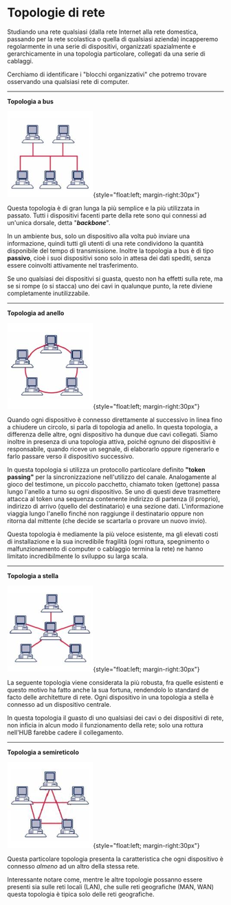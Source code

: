 # Topologie di rete 


Studiando una rete qualsiasi (dalla rete Internet alla rete domestica, passando per la rete scolastica o quella di qualsiasi azienda)
incapperemo regolarmente in una serie di dispositivi, organizzati spazialmente e gerarchicamente in una topologia particolare, collegati
da una serie di cablaggi.

Cerchiamo di identificare i "blocchi organizzativi" che potremo trovare
osservando una qualsiasi rete di computer. 

---

**Topologia a bus**

![Topologia a bus](images/topology_bus.jpg){style="float:left; margin-right:30px"}

Questa topologia è di gran lunga la più semplice e la
più utilizzata in passato. Tutti i dispositivi facenti parte della rete
sono qui connessi ad un'unica dorsale, detta "***backbone***".

In un ambiente bus, solo un dispositivo alla volta può inviare una
informazione, quindi tutti gli utenti di una rete condividono la
quantità disponibile del tempo di transmissione. Inoltre la topologia a
bus è di tipo **passivo**, cioè i suoi dispositivi sono solo in attesa
dei dati spediti, senza essere coinvolti attivamente nel trasferimento.

Se uno qualsiasi dei dispositivi si guasta, questo non ha effetti sulla
rete, ma se si rompe (o si stacca) uno dei cavi in qualunque punto, la
rete diviene completamente inutilizzabile.

---

**Topologia ad anello**

![Topologia ad anello](images/topology_ring.jpg){style="float:left; margin-right:30px"}

Quando ogni dispositivo è connesso direttamente al successivo in linea fino a chiudere un circolo, si parla di topologia ad
anello. In questa topologia, a differenza delle altre, ogni dispositivo ha dunque due cavi collegati. 
Siamo inoltre in presenza di una topologia
attiva, poiché ognuno dei dispositivi è responsabile, quando riceve un
segnale, di elaborarlo oppure rigenerarlo e farlo passare verso il
dispositivo successivo.

In questa topologia si utilizza un protocollo particolare definito
**"token passing"** per la sincronizzazione nell'utilizzo del canale.
Analogamente al gioco del testimone, un piccolo pacchetto, chiamato
token (gettone) passa lungo l'anello a turno su ogni dispositivo. Se
uno di questi deve trasmettere attacca al token una sequenza contenente
indirizzo di partenza (il proprio), indirizzo di arrivo (quello del
destinatario) e una sezione dati. L'informazione viaggia lungo
l'anello finché non raggiunge il destinatario oppure non ritorna dal
mittente (che decide se scartarla o provare un nuovo invio).

Questa topologia è mediamente la più veloce esistente, ma gli elevati
costi di installazione e la sua incredibile fragilità (ogni rottura,
spegnimento o malfunzionamento di computer o cablaggio termina la rete)
ne hanno limitato incredibilmente lo sviluppo su larga scala.

---

**Topologia a stella**

![Topologia a anello](images/topology_star.jpg){style="float:left; margin-right:30px"}

La seguente topologia viene considerata la più robusta,
fra quelle esistenti e questo motivo ha fatto anche la sua fortuna,
rendendolo lo standard de facto delle architetture di rete. Ogni
dispositivo in una topologia a stella è connesso ad un dispositivo
centrale.

In questa topologia il guasto di uno qualsiasi dei cavi o dei
dispositivi di rete, non inficia in alcun modo il funzionamento della
rete; solo una rottura nell'HUB farebbe cadere il collegamento.


---

**Topologia a semireticolo**


![Topologia a semireticolo](images/topology_caz.jpg){style="float:left; margin-right:30px"}

Questa particolare topologia presenta la caratteristica che ogni dispositivo è connesso *almeno*
ad un altro della stessa rete.

Interessante notare come, mentre le altre topologie possanno essere presenti sia sulle reti locali (LAN), che sulle reti geografiche (MAN, WAN)
questa topologia è tipica solo delle reti geografiche.

